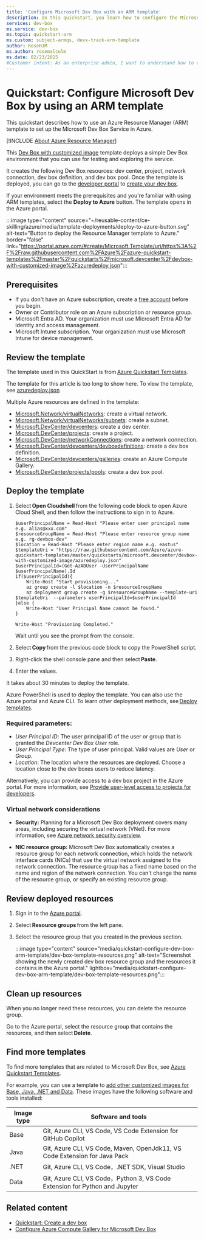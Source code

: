 ```yaml
---
title: 'Configure Microsoft Dev Box with an ARM template'
description: In this quickstart, you learn how to configure the Microsoft Dev Box service to provide dev box workstations for users by using an ARM template.
services: dev-box
ms.service: dev-box
ms.topic: quickstart-arm
ms.custom: subject-armqs, devx-track-arm-template
author: RoseHJM
ms.author: rosemalcolm
ms.date: 02/23/2025
#Customer intent: As an enterprise admin, I want to understand how to create and configure dev box components with an ARM template so that I can provide dev box projects for my users.
---
```


# Quickstart: Configure Microsoft Dev Box by using an ARM template

This quickstart describes how to use an Azure Resource Manager (ARM) template to set up the Microsoft Dev Box Service in Azure. 

[!INCLUDE [About Azure Resource Manager](~/reusable-content/ce-skilling/azure/includes/resource-manager-quickstart-introduction.md)]

This [Dev Box with customized image](https://github.com/Azure/azure-quickstart-templates/tree/master/quickstarts/microsoft.devcenter/devbox-with-customized-image) template deploys a simple Dev Box environment that you can use for testing and exploring the service.

It creates the following Dev Box resources: dev center, project, network connection, dev box definition, and dev box pool. Once the template is deployed, you can go to the [developer portal](https://aka.ms/devbox-portal) to [create your dev box](quickstart-create-dev-box.md).

If your environment meets the prerequisites and you're familiar with using ARM templates, select the
**Deploy to Azure** button. The template opens in the Azure portal.

:::image type="content" source="~/reusable-content/ce-skilling/azure/media/template-deployments/deploy-to-azure-button.svg" alt-text="Button to deploy the Resource Manager template to Azure." border="false" link="https://portal.azure.com/#create/Microsoft.Template/uri/https%3A%2F%2Fraw.githubusercontent.com%2FAzure%2Fazure-quickstart-templates%2Fmaster%2Fquickstarts%2Fmicrosoft.devcenter%2Fdevbox-with-customized-image%2Fazuredeploy.json":::

## Prerequisites 

- If you don't have an Azure subscription, create a [free account](https://azure.microsoft.com/free/?WT.mc_id=A261C142F) before you begin.
- Owner or Contributor role on an Azure subscription or resource group.
- Microsoft Entra AD. Your organization must use Microsoft Entra AD for identity and access management.
- Microsoft Intune subscription. Your organization must use Microsoft Intune for device management.

## Review the template 

The template used in this QuickStart is from [Azure Quickstart Templates](/samples/azure/azure-quickstart-templates/devbox-with-customized-image/).

The template for this article is too long to show here. To view the template, see [azuredeploy.json](https://raw.githubusercontent.com/Azure/azure-quickstart-templates/master/quickstarts/microsoft.devcenter/devbox-with-customized-image/azuredeploy.json)

Multiple Azure resources are defined in the template: 

- [Microsoft.Network/virtualNetworks](/azure/templates/microsoft.network/virtualnetworks): create a virtual network. 
- [Microsoft.Network/virtualNetworks/subnets](/azure/templates/microsoft.network/virtualnetworks/subnets): create a subnet. 
- [Microsoft.DevCenter/devcenters](/azure/templates/microsoft.devcenter/devcenters): create a dev center.
- [Microsoft.DevCenter/projects](/azure/templates/microsoft.devcenter/projects): create a project.
- [Microsoft.DevCenter/networkConnections](/azure/templates/microsoft.devcenter/networkConnections): create a network connection. 
- [Microsoft.DevCenter/devcenters/devboxdefinitions](/azure/templates/microsoft.devcenter/devcenters/devboxdefinitions): create a dev box definition. 
- [Microsoft.DevCenter/devcenters/galleries](/azure/templates/microsoft.devcenter/devcenters/galleries): create an Azure Compute Gallery. 
- [Microsoft.DevCenter/projects/pools](/azure/templates/microsoft.devcenter/projects/pools): create a dev box pool.
 
## Deploy the template 

1. Select **Open Cloudshell** from the following code block to open Azure Cloud Shell, and then follow the instructions to sign in to Azure. 

   ```azurepowershell-interactive
   $userPrincipalName = Read-Host "Please enter user principal name e.g. alias@xxx.com"
   $resourceGroupName = Read-Host "Please enter resource group name e.g. rg-devbox-dev"
   $location = Read-Host "Please enter region name e.g. eastus"
   $templateUri = "https://raw.githubusercontent.com/Azure/azure-quickstart-templates/master/quickstarts/microsoft.devcenter/devbox-with-customized-image/azuredeploy.json" 
   $userPrincipalId=(Get-AzADUser -UserPrincipalName $userPrincipalName).Id
   if($userPrincipalId){
       Write-Host "Start provisioning..."
       az group create -l $location -n $resourceGroupName
       az deployment group create -g $resourceGroupName --template-uri $templateUri  --parameters userPrincipalId=$userPrincipalId
   }else {
       Write-Host "User Principal Name cannot be found."
   }

   Write-Host "Provisioning Completed."

   ```

   Wait until you see the prompt from the console.
 
2. Select **Copy** from the previous code block to copy the PowerShell script. 
3. Right-click the shell console pane and then select **Paste**. 
4. Enter the values. 

It takes about 30 minutes to deploy the template. 

Azure PowerShell is used to deploy the template. You can also use the Azure portal and Azure CLI. To learn other deployment methods, see [Deploy templates](../azure-resource-manager/templates/deploy-portal.md). 

### Required parameters:  

- *User Principal ID*: The user principal ID of the user or group that is granted the *Devcenter Dev Box User* role.
- *User Principal Type*: The type of user principal. Valid values are *User* or *Group*.
- *Location*: The location where the resources are deployed. Choose a location close to the dev boxes users to reduce latency.

Alternatively, you can provide access to a dev box project in the Azure portal. For more information, see [Provide user-level access to projects for developers](how-to-dev-box-user.md). 

### Virtual network considerations

- **Security:** 
Planning for a Microsoft Dev Box deployment covers many areas, including securing the virtual network (VNet). For more information, see [Azure network security overview](../security/fundamentals/network-overview.md).

- **NIC resource group:**
Microsoft Dev Box automatically creates a resource group for each network connection, which holds the network interface cards (NICs) that use the virtual network assigned to the network connection. The resource group has a fixed name based on the name and region of the network connection. You can't change the name of the resource group, or specify an existing resource group.

## Review deployed resources 

1. Sign in to the [Azure portal](https://portal.azure.com).
2. Select **Resource groups** from the left pane. 
3. Select the resource group that you created in the previous section.  

   :::image type="content" source="media/quickstart-configure-dev-box-arm-template/dev-box-template-resources.png" alt-text="Screenshot showing the newly created dev box resource group and the resources it contains in the Azure portal." lightbox="media/quickstart-configure-dev-box-arm-template/dev-box-template-resources.png":::
 
## Clean up resources 

When you no longer need these resources, you can delete the resource group.

Go to the Azure portal, select the resource group that contains the resources, and then select **Delete**. 

## Find more templates

To find more templates that are related to Microsoft Dev Box, see [Azure Quickstart Templates](https://github.com/Azure/azure-quickstart-templates/tree/master/quickstarts/microsoft.devcenter).

For example, you can use a template to [add other customized images for Base, Java, .NET and Data](https://github.com/Azure/azure-quickstart-templates/tree/master/quickstarts/microsoft.devcenter/devbox-with-customized-image#add-other-customized-image-for-base-java-net-and-data). These images have the following software and tools installed:


|Image type  |Software and tools  |
|---------|---------|
|Base     |Git, Azure CLI, VS Code, VS Code Extension for GitHub Copilot |
|Java     |Git, Azure CLI, VS Code, Maven, OpenJdk11, VS Code Extension for Java Pack |
|.NET     |Git, Azure CLI, VS Code，.NET SDK, Visual Studio |
|Data     |Git, Azure CLI, VS Code，Python 3, VS Code Extension for Python and Jupyter |

 ## Related content

- [Quickstart: Create a dev box](quickstart-create-dev-box.md)
- [Configure Azure Compute Gallery for Microsoft Dev Box](how-to-configure-azure-compute-gallery.md)
